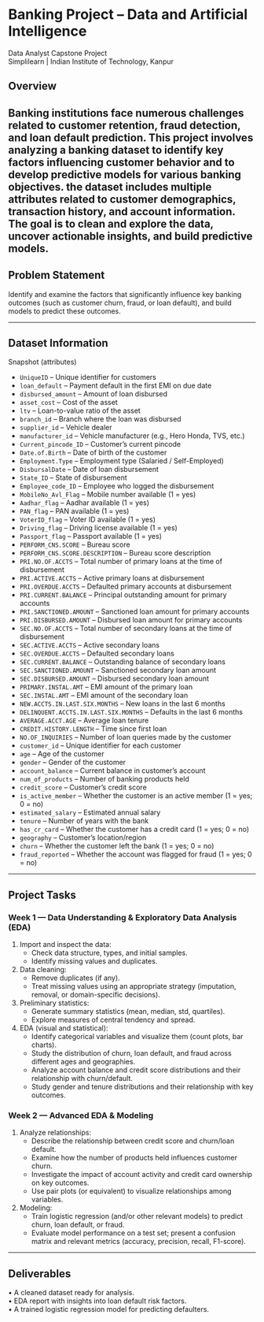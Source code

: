 
# Banking Project – Data and Artificial Intelligence

Data Analyst Capstone Project  
Simplilearn | Indian Institute of Technology, Kanpur

## Overview
Banking institutions face numerous challenges related to customer retention, fraud detection, and loan default prediction. This project involves analyzing a banking dataset to identify key factors influencing customer behavior and to develop predictive models for various banking objectives.
the dataset includes multiple attributes related to customer demographics, transaction history, and account information. The goal is to clean and explore the data, uncover actionable insights, and build predictive models.
---

## Problem Statement
Identify and examine the factors that significantly influence key banking outcomes (such as customer churn, fraud, or loan default), and build models to predict these outcomes.

---

## Dataset Information

Snapshot (attributes)

- `UniqueID` – Unique identifier for customers  
- `loan_default` – Payment default in the first EMI on due date  
- `disbursed_amount` – Amount of loan disbursed  
- `asset_cost` – Cost of the asset  
- `ltv` – Loan-to-value ratio of the asset  
- `branch_id` – Branch where the loan was disbursed  
- `supplier_id` – Vehicle dealer  
- `manufacturer_id` – Vehicle manufacturer (e.g., Hero Honda, TVS, etc.)  
- `Current_pincode_ID` – Customer’s current pincode  
- `Date.of.Birth` – Date of birth of the customer  
- `Employment.Type` – Employment type (Salaried / Self-Employed)  
- `DisbursalDate` – Date of loan disbursement  
- `State_ID` – State of disbursement  
- `Employee_code_ID` – Employee who logged the disbursement  
- `MobileNo_Avl_Flag` – Mobile number available (1 = yes)  
- `Aadhar_flag` – Aadhar available (1 = yes)  
- `PAN_flag` – PAN available (1 = yes)  
- `VoterID_flag` – Voter ID available (1 = yes)  
- `Driving_flag` – Driving license available (1 = yes)  
- `Passport_flag` – Passport available (1 = yes)  
- `PERFORM_CNS.SCORE` – Bureau score  
- `PERFORM_CNS.SCORE.DESCRIPTION` – Bureau score description  
- `PRI.NO.OF.ACCTS` – Total number of primary loans at the time of disbursement  
- `PRI.ACTIVE.ACCTS` – Active primary loans at disbursement  
- `PRI.OVERDUE.ACCTS` – Defaulted primary accounts at disbursement  
- `PRI.CURRENT.BALANCE` – Principal outstanding amount for primary accounts  
- `PRI.SANCTIONED.AMOUNT` – Sanctioned loan amount for primary accounts  
- `PRI.DISBURSED.AMOUNT` – Disbursed loan amount for primary accounts  
- `SEC.NO.OF.ACCTS` – Total number of secondary loans at the time of disbursement  
- `SEC.ACTIVE.ACCTS` – Active secondary loans  
- `SEC.OVERDUE.ACCTS` – Defaulted secondary loans  
- `SEC.CURRENT.BALANCE` – Outstanding balance of secondary loans  
- `SEC.SANCTIONED.AMOUNT` – Sanctioned secondary loan amount  
- `SEC.DISBURSED.AMOUNT` – Disbursed secondary loan amount  
- `PRIMARY.INSTAL.AMT` – EMI amount of the primary loan  
- `SEC.INSTAL.AMT` – EMI amount of the secondary loan  
- `NEW.ACCTS.IN.LAST.SIX.MONTHS` – New loans in the last 6 months  
- `DELINQUENT.ACCTS.IN.LAST.SIX.MONTHS` – Defaults in the last 6 months  
- `AVERAGE.ACCT.AGE` – Average loan tenure  
- `CREDIT.HISTORY.LENGTH` – Time since first loan  
- `NO.OF_INQUIRIES` – Number of loan queries made by the customer  
- `customer_id` – Unique identifier for each customer  
- `age` – Age of the customer  
- `gender` – Gender of the customer  
- `account_balance` – Current balance in customer’s account  
- `num_of_products` – Number of banking products held  
- `credit_score` – Customer’s credit score  
- `is_active_member` – Whether the customer is an active member (1 = yes; 0 = no)  
- `estimated_salary` – Estimated annual salary  
- `tenure` – Number of years with the bank  
- `has_cr_card` – Whether the customer has a credit card (1 = yes; 0 = no)  
- `geography` – Customer’s location/region  
- `churn` – Whether the customer left the bank (1 = yes; 0 = no)  
- `fraud_reported` – Whether the account was flagged for fraud (1 = yes; 0 = no)  

---

## Project Tasks

### Week 1 — Data Understanding & Exploratory Data Analysis (EDA)
1. Import and inspect the data:
   - Check data structure, types, and initial samples.
   - Identify missing values and duplicates.
2. Data cleaning:
   - Remove duplicates (if any).
   - Treat missing values using an appropriate strategy (imputation, removal, or domain-specific decisions).
3. Preliminary statistics:
   - Generate summary statistics (mean, median, std, quartiles).
   - Explore measures of central tendency and spread.
4. EDA (visual and statistical):
   - Identify categorical variables and visualize them (count plots, bar charts).
   - Study the distribution of churn, loan default, and fraud across different ages and geographies.
   - Analyze account balance and credit score distributions and their relationship with churn/default.
   - Study gender and tenure distributions and their relationship with key outcomes.

### Week 2 — Advanced EDA & Modeling
1. Analyze relationships:
   - Describe the relationship between credit score and churn/loan default.
   - Examine how the number of products held influences customer churn.
   - Investigate the impact of account activity and credit card ownership on key outcomes.
   - Use pair plots (or equivalent) to visualize relationships among variables.
2. Modeling:
   - Train logistic regression (and/or other relevant models) to predict churn, loan default, or fraud.
   - Evaluate model performance on a test set; present a confusion matrix and relevant metrics (accuracy, precision, recall, F1-score).

---

## Deliverables
• A cleaned dataset ready for analysis.  
• EDA report with insights into loan default risk factors.  
• A trained logistic regression model for predicting defaulters.
